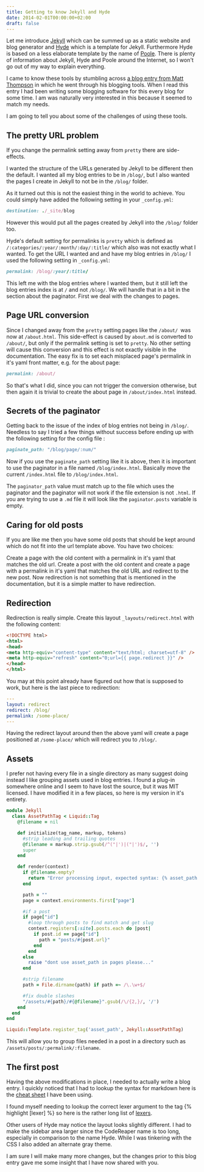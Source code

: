 ```yaml
---
title: Getting to know Jekyll and Hyde
date: 2014-02-01T00:00:00+02:00
draft: false
---
```


Let me introduce [Jekyll](http://jekyllrb.com/) which can be summed up as a static website and blog generator and [Hyde](https://github.com/poole/hyde) which is a template for Jekyll. Furthermore Hyde is based on a less elaborate template by the name of [Poole](https://github.com/poole/poole). There is plenty of information about Jekyll, Hyde and Poole around the Internet, so I won't go out of my way to explain everything.

I came to know these tools by stumbling across [a blog entry from Matt Thompson](http://nshipster.com/colophon/) in which he went through his blogging tools. When I read this entry I had been writing some blogging software for this every blog for some time. I am was naturally very interested in this because it seemed to match my needs.

I am going to tell you about some of the challenges of using these tools.

## The pretty URL problem

If you change the permalink setting away from `pretty` there are side-effects.

I wanted the structure of the URLs generated by Jekyll to be different then the default. I wanted all my blog entries to be in `/blog/`, but I also wanted the pages I create in Jekyll to not be in the `/blog/` folder.

As it turned out this is not the easiest thing in the world to achieve. You could simply have added the following setting in your `_config.yml`:

```ruby
destination: ./_site/blog
```

However this would put all the pages created by Jekyll into the `/blog/` folder too.

Hyde's default setting for permalinks is `pretty` which is defined as `/:categories/:year/:month/:day/:title/` which also was not exactly what I wanted. To get the URL I wanted and and have my blog entries in `/blog/` I used the following setting in `_config.yml`:

```ruby
permalink: /blog/:year/:title/
```

This left me with the blog entries where I wanted them, but it still left the blog entries index is at `/` and not `/blog/`. We will handle that in a bit in the section about the paginator. First we deal with the changes to pages.

## Page URL conversion

Since I changed away from the `pretty` setting pages like the `/about/ `was now at `/about.html`. This side-effect is caused by `about.md` is converted to `/about/`, but only if the permalink setting is set to `pretty`. No other setting will cause this conversion and this effect is not exactly visible in the documentation. The easy fix is to set each misplaced page's permalink in it's yaml front matter, e.g. for the about page:

```ruby
permalink: /about/
```

So that's what I did, since you can not trigger the conversion otherwise, but then again it is trivial to create the about page in `/about/index.html` instead.

## Secrets of the paginator

Getting back to the issue of the index of blog entries not being in `/blog/`. Needless to say I tried a few things without success before ending up with the following setting for the config file :

```ruby
paginate_path: "/blog/page/:num/"
```

Now if you use the `paginate_path` setting like it is above, then it is important to use the paginator in a file named `/blog/index.html`. Basically move the current `/index.html` file to `/blog/index.html`.

The `paginator_path` value must match up to the file which uses the paginator and the paginator will not work if the file extension is not `.html`. If you are trying to use a `.md` file it will look like the `paginator.posts` variable is empty.

## Caring for old posts

If you are like me then you have some old posts that should be kept around which do not fit into the url template above. You have two choices:

Create a page with the old content with a permalink in it's yaml that matches the old url.
Create a post with the old content and create a page with a permalink in it's yaml that matches the old URL and redirect to the new post.
Now redirection is not something that is mentioned in the documentation, but it is a simple matter to have redirection.

## Redirection

Redirection is really simple. Create this layout `_layouts/redirect.html` with the following content:

```html
<!DOCTYPE html>
<html>
<head>
<meta http-equiv="content-type" content="text/html; charset=utf-8" />
<meta http-equiv="refresh" content="0;url={{ page.redirect }}" />
</head>
</html>
```

You may at this point already have figured out how that is supposed to work, but here is the last piece to redirection:

```yaml
---
layout: redirect
redirect: /blog/
permalink: /some-place/
---
```

Having the redirect layout around then the above yaml will create a page positioned at `/some-place/` which will redirect you to `/blog/`.

## Assets

I prefer not having every file in a single directory as many suggest doing instead I like grouping assets used in blog entries. I found a plug-in somewhere online and I seem to have lost the source, but it was MIT licensed. I have modified it in a few places, so here is my version in it's entirety.

```ruby
module Jekyll
  class AssetPathTag < Liquid::Tag
    @filename = nil

    def initialize(tag_name, markup, tokens)
      #strip leading and trailing quotes
      @filename = markup.strip.gsub(/^("|')|("|')$/, '')
      super
    end

    def render(context)
      if @filename.empty?
        return "Error processing input, expected syntax: {% asset_path [filename] %}"
      end

      path = ""
      page = context.environments.first["page"]

      #if a post
      if page["id"]
        #loop through posts to find match and get slug
        context.registers[:site].posts.each do |post|
          if post.id == page["id"]
            path = "posts/#{post.url}"
          end
        end
      else
        raise "dont use asset_path in pages please..."
      end

      #strip filename
      path = File.dirname(path) if path =~ /\.\w+$/

      #fix double slashes
      "/assets/#{path}/#{@filename}".gsub(/\/{2,}/, '/')
    end
  end
end

Liquid::Template.register_tag('asset_path', Jekyll::AssetPathTag)
```

This will allow you to group files needed in a post in a directory such as `/assets/posts/:permalink/:filename`.

## The first post

Having the above modifications in place, I needed to actually write a blog entry. I quickly noticed that I had to lookup the syntax for markdown here is the [cheat sheet](http://support.mashery.com/docs/customizing_your_portal/Markdown_Cheat_Sheet) I have been using.

I found myself needing to lookup the correct lexer argument to the tag {% highlight [lexer] %} so here is the rather long list of [lexers](http://pygments.org/docs/lexers/).

Other users of Hyde may notice the layout looks slightly different. I had to make the sidebar area larger since the CodeReaper name is too long, especially in comparison to the name Hyde. While I was tinkering with the CSS I also added an alternate gray theme.

I am sure I will make many more changes, but the changes prior to this blog entry gave me some insight that I have now shared with you.

